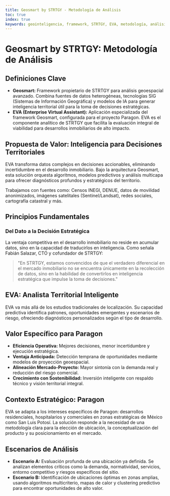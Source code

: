 ```yaml
---
title: Geosmart by STRTGY - Metodología de Análisis
toc: true
index: true
keywords: geointeligencia, framework, STRTGY, EVA, metodología, análisis territorial, IA
---
```


# Geosmart by STRTGY: Metodología de Análisis

## Definiciones Clave

- **Geosmart:** Framework propietario de STRTGY para análisis geoespacial avanzado. Combina fuentes de datos heterogéneas, tecnologías SIG (Sistemas de Información Geográfica) y modelos de IA para generar inteligencia territorial útil para la toma de decisiones estratégicas.
- **EVA (Enterprise Virtual Assistant):** Aplicación especializada del framework Geosmart, configurada para el proyecto Paragon. EVA es el componente analítico de STRTGY que facilita la evaluación integral de viabilidad para desarrollos inmobiliarios de alto impacto.

## Propuesta de Valor: Inteligencia para Decisiones Territoriales

EVA transforma datos complejos en decisiones accionables, eliminando incertidumbre en el desarrollo inmobiliario. Bajo la arquitectura Geosmart, esta solución orquesta algoritmos, modelos predictivos y análisis multicapa para ofrecer diagnósticos profundos y estratégicos del territorio.

Trabajamos con fuentes como: Censos INEGI, DENUE, datos de movilidad anonimizados, imágenes satelitales (Sentinel/Landsat), redes sociales, cartografía catastral y más.

## Principios Fundamentales

### Del Dato a la Decisión Estratégica

La ventaja competitiva en el desarrollo inmobiliario no reside en acumular datos, sino en la capacidad de traducirlos en inteligencia. Como señala Fabián Salazar, CTO y cofundador de STRTGY:

> "En STRTGY, estamos convencidos de que el verdadero diferencial en el mercado inmobiliario no se encuentra únicamente en la recolección de datos, sino en la habilidad de convertirlos en inteligencia estratégica que impulse la toma de decisiones."

## EVA: Analista Territorial Inteligente

EVA va más allá de los estudios tradicionales de localización. Su capacidad predictiva identifica patrones, oportunidades emergentes y escenarios de riesgo, ofreciendo diagnósticos personalizados según el tipo de desarrollo.

## Valor Específico para Paragon

- **Eficiencia Operativa:** Mejores decisiones, menor incertidumbre y ejecución estratégica.
- **Ventaja Anticipada:** Detección temprana de oportunidades mediante modelos de proyección geoespacial.
- **Alineación Mercado-Proyecto:** Mayor sintonía con la demanda real y reducción del riesgo comercial.
- **Crecimiento con Sostenibilidad:** Inversión inteligente con respaldo técnico y visión territorial integral.

## Contexto Estratégico: Paragon

EVA se adapta a los intereses específicos de Paragon: desarrollos residenciales, hospitalarios y comerciales en zonas estratégicas de México como San Luis Potosí. La solución responde a la necesidad de una metodología clara para la elección de ubicación, la conceptualización del producto y su posicionamiento en el mercado.

## Escenarios de Análisis

- **Escenario A:** Evaluación profunda de una ubicación ya definida. Se analizan elementos críticos como la demanda, normatividad, servicios, entorno competitivo y riesgos específicos del sitio.
- **Escenario B:** Identificación de ubicaciones óptimas en zonas amplias, usando algoritmos multicriterio, mapas de calor y clustering predictivo para encontrar oportunidades de alto valor.